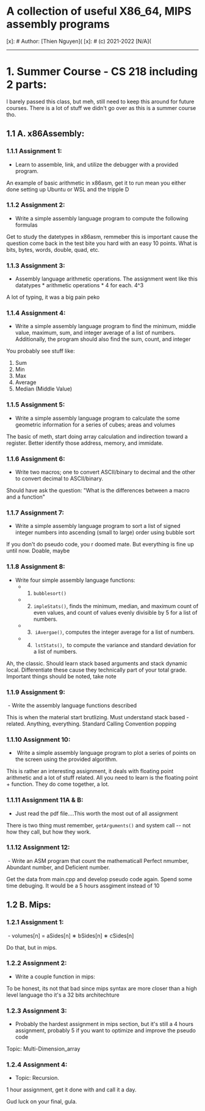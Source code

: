# A collection of useful X86_64, MIPS assembly programs
[x]: # Author: [Thien Nguyen](
[x]: # (c) 2021-2022 [N/A](

---
# 1. Summer Course - CS 218 including 2 parts: 
I barely passed this class, but meh, still need to keep this around for future courses. There is a lot of stuff we didn't go over as this is a summer course tho.

## 1.1 A. x86Assembly:
### 1.1.1 Assignment 1:
- Learn to assemble, link, and utilize the debugger with a provided program.

An example of basic arithmetic in x86asm, get it to run mean you either done setting up Ubuntu or WSL and the tripple D

### 1.1.2 Assignment 2:
- Write a simple assembly language program to compute the following formulas

Get to study the datetypes in x86asm, remmeber this is important cause the question come back in the test bite you hard with an easy 10 points. What is bits, bytes, words, double, quad, etc.

### 1.1.3 Assignment 3:
- Assembly language arithmetic operations. The assignment went like this datatypes \* arithmetic operations \* 4 for each. 4^3

A lot of typing, it was a big pain peko

### 1.1.4 Assignment 4:
- Write a simple assembly language program to find the minimum, middle value, maximum, sum, and integer average of a list of numbers. Additionally, the program should also find the sum, count, and integer

You probably see stuff like:

1. Sum
2. Min
3. Max
4. Average
5. Median (Middle Value)

### 1.1.5 Assignment 5:
- Write a simple assembly language program to calculate the some geometric information for a series of cubes; areas and volumes

The basic of meth, start doing array calculation and indirection toward a register. Better identify those address, memory, and immidate.

### 1.1.6 Assignment 6:
- Write two macros; one to convert ASCII/binary to decimal and the other to convert decimal to ASCII/binary.

Should have ask the question: "What is the differences between a macro and a function"

### 1.1.7 Assignment 7:
- Write a simple assembly language program to sort a list of signed integer numbers into ascending (small to large) order using bubble sort

If you don't do pseudo code, you r doomed mate. But everything is fine up until now. Doable, maybe

### 1.1.8 Assignment 8:
- Write four simple assembly language functions:
	- 1. `bubblesort()`
	- 2. `impleStats()`, finds the minimum, median, and maximum count of even values, and count of values evenly divisible by 5 for a list of numbers.
	- 3.  `iAvergae()`, computes the integer average for a list of numbers.
	- 4.  `lstStats()`,  to compute the variance and standard deviation for a list of numbers.

Ah, the classic. Should learn stack based arguments and stack dynamic local. Differentiate these cause they technically part of your total grade. Important things should be noted, take note

### 1.1.9 Assignment 9:
 - Write the assembly language functions described

This is when the material start brutlizing. Must understand stack based - related. Anything, everything. Standard Calling Convention popping 

### 1.1.10 Assignment 10:
-  Write a simple assembly language program to plot a series of points on the screen using the provided algorithm.

This is rather an interesting assignment, it deals with floating point arithmetic and a lot of stuff related. All you need to learn is the floating point + function. They do come together, a lot.

### 1.1.11 Assignment 11A & B:
- Just read the pdf file....This worth the most out of all assignment

There is two thing must remember, `getArguments()` and system call -- not how they call, but how they work. 

### 1.1.12 Assignment 12:
 - Write an ASM program that count the mathematicall Perfect nmumber, Abundant number, and Deficient number.

Get the data from main.cpp and develop pseudo code again. Spend some time debuging. It would be a 5 hours assgiment instead of 10

## 1.2 B. Mips:
### 1.2.1 Assignment 1:
 - volumes[n] = aSides[n] ∗ bSides[n] ∗ cSides[n]

Do that, but in mips.

### 1.2.2 Assignment 2:
- Write a couple function in mips:

To be honest, its not that bad since mips syntax are more closer than a high level language tho it's a 32 bits architechture

### 1.2.3 Assignment 3:
- Probably the hardest assignment in mips section, but it's still a 4 hours assignment, probably 5 if you want to optimize and improve the pseudo code

Topic: Multi-Dimension_array

### 1.2.4 Assignment 4:
- Topic: Recursion.

1 hour assignment, get it done with and call it a day. 

Gud luck on your final, gula.